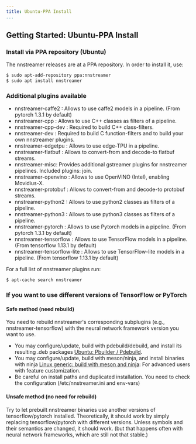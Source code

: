 ```yaml
---
title: Ubuntu-PPA Install
...
```


## Getting Started: Ubuntu-PPA Install


### Install via PPA repository (Ubuntu)

The nnstreamer releases are at a PPA repository. In order to install it, use:

```bash
$ sudo apt-add-repository ppa:nnstreamer
$ sudo apt install nnstreamer
```

### Additional plugins available

* nnstreamer-caffe2 : Allows to use caffe2 models in a pipeline. (From pytorch 1.3.1 by default)
* nnstreamer-cpp : Allows to use C++ classes as filters of a pipeline.
* nnstreamer-cpp-dev : Required to build C++ class-filters.
* nnstreamer-dev : Required to build C function-filters and to build your own nnstreamer plugins.
* nnstreamer-edgetpu : Allows to use edge-TPU in a pipeline.
* nnstreamer-flatbuf : Allows to convert-from and decode-to flatbuf streams.
* nnstreamer-misc: Provides additional gstreamer plugins for nnstreamer pipelines. Included plugins: join.
* nnstreamer-openvino : Allows to use OpenVINO (Intel), enabling Movidius-X.
* nnstreamer-protobuf : Allows to convert-from and decode-to protobuf streams.
* nnstreamer-python2 : Allows to use python2 classes as filters of a pipeline.
* nnstreamer-python3 : Allows to use python3 classes as filters of a pipeline.
* nnstreamer-pytorch : Allows to use Pytorch models in a pipeline. (From pytorch 1.3.1 by default)
* nnstreamer-tensorflow : Allows to use TensorFlow models in a pipeline. (From tensorflow 1.13.1 by default)
* nnstreamer-tensorflow-lite : Allows to use TensorFlow-lite models in a pipeline. (From tensorflow 1.13.1 by default)

For a full list of nnstreamer plugins run:
```bash
$ apt-cache search nnstreamer
```

### If you want to use different versions of TensorFlow or PyTorch

#### Safe method (need rebuild)

You need to rebuild nnstreamer's corresponding subplugins (e.g., nnstreamer-tensorflow) with the neural network framework version you want to use.

* You may configure/update, build with pdebuild/debuild, and install its resulting .deb packages [Ubuntu: Pbuilder / Pdebuild](getting-started-ubuntu-debuild.md).
* You may configure/update, build with meson/ninja, and install binaries with ninja [Linux generic: build with meson and ninja](getting-started-meson-build.md): For advanced users with feature customization.
* Be careful on install paths and duplicated installation. You need to check the configuration (/etc/nnstreamer.ini and env-vars)

#### Unsafe method (no need for rebuild)

Try to let prebuilt nnstreamer binaries use another versions of tensorflow/pytorch installed. Theoretically, it should work by simply replacing tensorflow/pytorch with different versions. Unless symbols and their semantics are changed, it should work. (but that happens often with neural network frameworks, which are still not that stable.)
